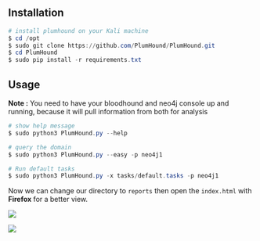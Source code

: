 ## **Installation**

```powershell
# install plumhound on your Kali machine
$ cd /opt
$ sudo git clone https://github.com/PlumHound/PlumHound.git
$ cd PlumHound
$ sudo pip install -r requirements.txt
```


## **Usage**

**Note :** You need to have your bloodhound and neo4j console up and running, because it will pull information from both for analysis

```powershell
# show help message
$ sudo python3 PlumHound.py --help

# query the domain
$ sudo python3 PlumHound.py --easy -p neo4j1

# Run default tasks
$ sudo python3 PlumHound.py -x tasks/default.tasks -p neo4j1 
```

Now we can change our directory to `reports` then open the `index.html` with **Firefox** for a better view.


![](https://i.imgur.com/sWlU11b.png)




![](https://i.imgur.com/b6nyoZB.png)

